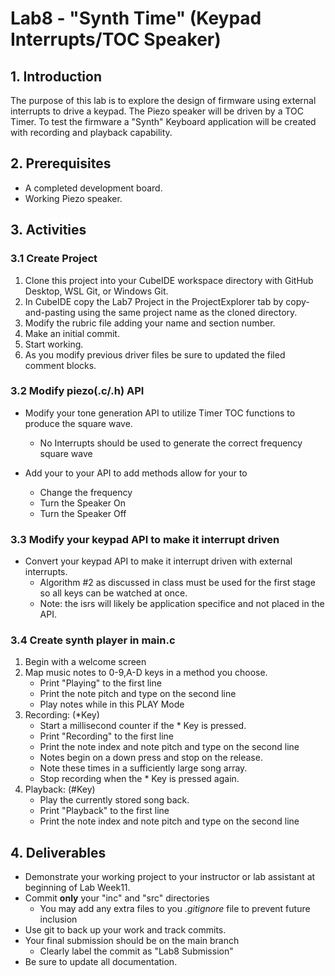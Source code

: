 # Lab8 - "Synth Time" (Keypad Interrupts/TOC Speaker)

## 1. Introduction

The purpose of this lab is to explore the design of firmware using external interrupts to drive a keypad. The Piezo speaker will be driven by a TOC Timer. To test the firmware a "Synth" Keyboard application will be created with recording and playback capability.

## 2. Prerequisites

- A completed development board.
- Working Piezo speaker.

## 3. Activities


### 3.1 Create Project

1. Clone this project into your CubeIDE workspace directory with GitHub Desktop, WSL Git, or Windows Git.
2. In CubeIDE copy the Lab7 Project in the ProjectExplorer tab by copy-and-pasting using the same project name as the cloned directory.
3. Modify the rubric file adding your name and section number.
4. Make an initial commit.
5. Start working.
6. As you modify previous driver files be sure to updated the filed comment blocks.

### 3.2 Modify piezo(.c/.h) API 

- Modify your tone generation API to utilize Timer TOC functions to produce the square wave. 
	- No Interrupts should be used to generate the correct frequency square wave

- Add your to your API to add methods allow for your to 
	- Change the frequency
	- Turn the Speaker On
	- Turn the Speaker Off

	
### 3.3 Modify your keypad API to make it interrupt driven

- Convert your keypad API to make it interrupt driven with external interrupts.
	- Algorithm #2 as discussed in class must be used for the first stage so all keys can be watched at once.
	- Note: the isrs will likely be application specifice and not placed in the API.
	
### 3.4 Create synth player in main.c

1. Begin with a welcome screen
2. Map music notes to 0-9,A-D keys in a method you choose.
	- Print "Playing" to the first line
	- Print the note pitch and type on the second line
	- Play notes while in this PLAY Mode
3. Recording: (*Key)
	- Start a millisecond counter if the * Key is pressed.
	- Print "Recording" to the first line
	- Print the note index and note pitch and type on the second line
	- Notes begin on a down press and stop on the release.
	- Note these times in a sufficiently large song array.
	- Stop recording when the * Key is pressed again. 
4. Playback: (#Key)
	- Play the currently stored song back.
	- Print "Playback" to the first line
	- Print the note index and note pitch and type on the second line

## 4. Deliverables

- Demonstrate your working project to your instructor or lab assistant at beginning of Lab Week11.
- Commit **only** your "inc" and "src" directories
	- You may add any extra files to you *.gitignore* file to prevent future inclusion
- Use git to back up your work and track commits.
- Your final submission should be on the main branch
	- Clearly label the commit as "Lab8 Submission"
- Be sure to update all documentation.
